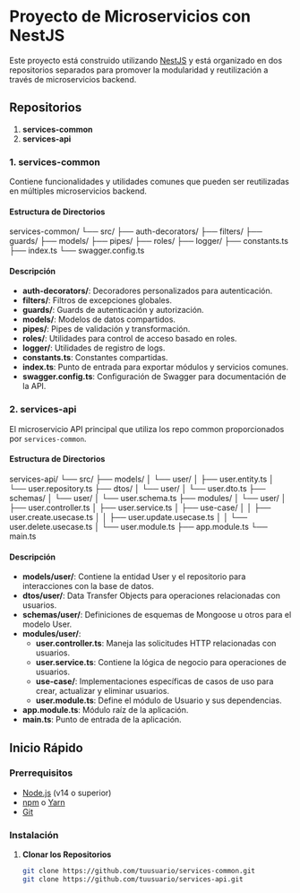 # Proyecto de Microservicios con NestJS

Este proyecto está construido utilizando [NestJS](https://nestjs.com/) y está organizado en dos repositorios separados para promover la modularidad y reutilización a través de microservicios backend.

## Repositorios

1. **services-common**
2. **services-api**

### 1. services-common

Contiene funcionalidades y utilidades comunes que pueden ser reutilizadas en múltiples microservicios backend.

#### Estructura de Directorios

services-common/ 
└── src/ 
    ├── auth-decorators/ 
    ├── filters/ 
    ├── guards/ 
    ├── models/ 
    ├── pipes/ 
    ├── roles/ 
    ├── logger/ 
    ├── constants.ts 
    ├── index.ts 
    └── swagger.config.ts



#### Descripción

- **auth-decorators/**: Decoradores personalizados para autenticación.
- **filters/**: Filtros de excepciones globales.
- **guards/**: Guards de autenticación y autorización.
- **models/**: Modelos de datos compartidos.
- **pipes/**: Pipes de validación y transformación.
- **roles/**: Utilidades para control de acceso basado en roles.
- **logger/**: Utilidades de registro de logs.
- **constants.ts**: Constantes compartidas.
- **index.ts**: Punto de entrada para exportar módulos y servicios comunes.
- **swagger.config.ts**: Configuración de Swagger para documentación de la API.

### 2. services-api

El microservicio API principal que utiliza los repo common proporcionados por `services-common`.

#### Estructura de Directorios

services-api/ 
    └── src/ 
        ├── models/ 
        │ └── user/ 
        │      ├── user.entity.ts 
        │      └── user.repository.ts 
        ├── dtos/ 
        │     └── user/ 
        │          └── user.dto.ts 
        ├── schemas/ 
        │      └── user/ 
        │          └── user.schema.ts 
        ├── modules/ 
        │      └── user/ 
        │            ├── user.controller.ts 
        │            ├── user.service.ts 
        │            ├── use-case/ 
        │            │     ├── user.create.usecase.ts 
        │            │     ├── user.update.usecase.ts 
        │            │     └── user.delete.usecase.ts 
        │            └── user.module.ts 
        ├── app.module.ts 
        └── main.ts

#### Descripción

- **models/user/**: Contiene la entidad User y el repositorio para interacciones con la base de datos.
- **dtos/user/**: Data Transfer Objects para operaciones relacionadas con usuarios.
- **schemas/user/**: Definiciones de esquemas de Mongoose u otros para el modelo User.
- **modules/user/**:
  - **user.controller.ts**: Maneja las solicitudes HTTP relacionadas con usuarios.
  - **user.service.ts**: Contiene la lógica de negocio para operaciones de usuarios.
  - **use-case/**: Implementaciones específicas de casos de uso para crear, actualizar y eliminar usuarios.
  - **user.module.ts**: Define el módulo de Usuario y sus dependencias.
- **app.module.ts**: Módulo raíz de la aplicación.
- **main.ts**: Punto de entrada de la aplicación.

## Inicio Rápido

### Prerrequisitos

- [Node.js](https://nodejs.org/) (v14 o superior)
- [npm](https://www.npmjs.com/) o [Yarn](https://yarnpkg.com/)
- [Git](https://git-scm.com/)

### Instalación

1. **Clonar los Repositorios**

   ```bash
   git clone https://github.com/tuusuario/services-common.git
   git clone https://github.com/tuusuario/services-api.git


